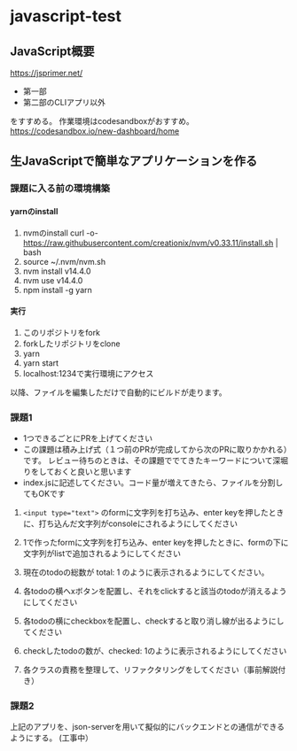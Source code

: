 # javascript-test

## JavaScript概要
https://jsprimer.net/

* 第一部
* 第二部のCLIアプリ以外

をすすめる。
作業環境はcodesandboxがおすすめ。
https://codesandbox.io/new-dashboard/home

## 生JavaScriptで簡単なアプリケーションを作る

### 課題に入る前の環境構築
#### yarnのinstall
1. nvmのinstall
curl -o- https://raw.githubusercontent.com/creationix/nvm/v0.33.11/install.sh | bash
2. source ~/.nvm/nvm.sh
3. nvm install v14.4.0
4. nvm use v14.4.0
5. npm install -g yarn

#### 実行
1. このリポジトリをfork
2. forkしたリポジトリをclone
3. yarn
4. yarn start
5. localhost:1234で実行環境にアクセス

以降、ファイルを編集しただけで自動的にビルドが走ります。

### 課題1
- 1つできるごとにPRを上げてください
- この課題は積み上げ式（１つ前のPRが完成してから次のPRに取りかかれる）です。 レビュー待ちのときは、その課題ででてきたキーワードについて深堀りをしておくと良いと思います
- index.jsに記述してください。コード量が増えてきたら、ファイルを分割してもOKです

1. `<input type="text">` のformに文字列を打ち込み、enter keyを押したときに、打ち込んだ文字列がconsoleにされるようにしてください

2. 1で作ったformに文字列を打ち込み、enter keyを押したときに、formの下に文字列がlistで追加されるようにしてください

3. 現在のtodoの総数が total: 1 のように表示されるようにしてください。

4. 各todoの横へxボタンを配置し、それをclickすると該当のtodoが消えるようにしてください

5. 各todoの横にcheckboxを配置し、checkすると取り消し線が出るようにしてください

6. checkしたtodoの数が、checked: 1のように表示されるようにしてください

7. 各クラスの責務を整理して、リファクタリングをしてください（事前解説付き）


### 課題2
上記のアプリを、json-serverを用いて擬似的にバックエンドとの通信ができるようにする。
(工事中）
